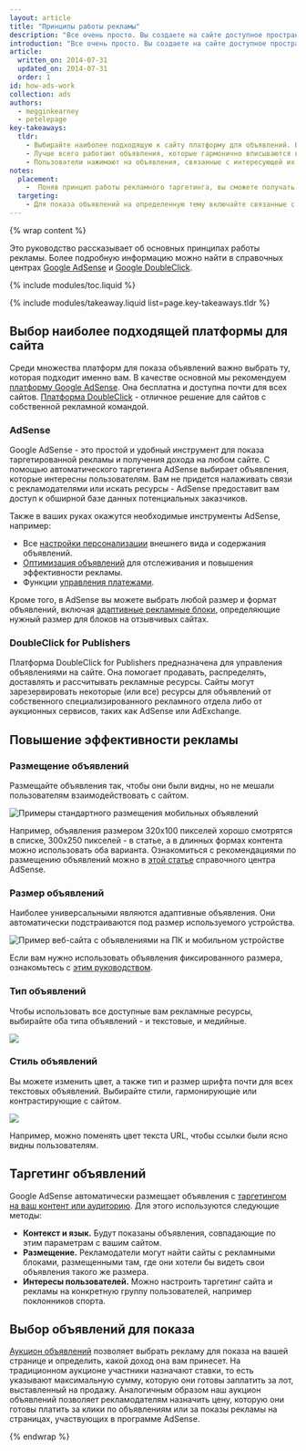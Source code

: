 ```yaml
---
layout: article
title: "Принципы работы рекламы"
description: "Все очень просто. Вы создаете на сайте доступное пространство (рекламный ресурс). Рекламодатели подают заявки на размещение объявлений на вашем сайте. Побеждает наиболее выгодное предложение. Когда пользователи нажимают на объявление, вы получаете доход."
introduction: "Все очень просто. Вы создаете на сайте доступное пространство (рекламные ресурсы). Рекламодатели подают заявки на размещение объявлений на вашем сайте. Побеждает наиболее выгодное предложение. Когда пользователи нажимают на объявление, вы получаете доход."
article:
  written_on: 2014-07-31
  updated_on: 2014-07-31
  order: 1
id: how-ads-work
collection: ads
authors:
  - megginkearney
  - petelepage
key-takeaways:
  tldr: 
    - Выбирайте наиболее подходящую к сайту платформу для объявлений. В качестве основной платформы мы рекомендуем <a href="http://www.google.com/adsense/start/">AdSense</a>, а для сайтов с собственной рекламной командой подойдет <a href="http://www.google.com/doubleclick/publishers/">платформа DoubleClick</a>.
    - Лучше всего работают объявления, которые гармонично вписываются в сайт. Их цветовая гамма, содержание, размер и место размещения влияют на впечатления пользователей. 
    - Пользователи нажимают на объявления, связанные с интересующей их темой.
notes:
  placement:
    -  Поняв принцип работы рекламного таргетинга, вы сможете получать максимальную прибыль.
  targeting:
    - Для показа объявлений на определенную тему включайте связанные с ней предложения и параграфы.
---
```


{% wrap content %}

Это руководство рассказывает об основных принципах работы рекламы. Более подробную информацию можно найти в справочных центрах <a href="https://support.google.com/adsense/answer/181947">Google AdSense</a> и <a href="https://support.google.com/dfp_sb/?utm_medium=et&utm_source=dfp_sb_support_tab&utm_campaign=dfp_sb#topic=13148">Google DoubleClick</a>.

{% include modules/toc.liquid %}

{% include modules/takeaway.liquid list=page.key-takeaways.tldr %}

## Выбор наиболее подходящей платформы для сайта

Среди множества платформ для показа объявлений важно выбрать ту, которая подходит именно вам. В качестве основной мы рекомендуем [платформу Google AdSense](http://www.google.com/adsense/start/). Она бесплатна и доступна почти для всех сайтов. [Платформа DoubleClick](https://www.google.com/doubleclick/publishers/) - отличное решение для сайтов с собственной рекламной командой.

### AdSense

Google AdSense - это простой и удобный инструмент для показа таргетированной рекламы и получения дохода на любом сайте. С помощью автоматического таргетинга AdSense выбирает объявления, которые интересны пользователям.  Вам не придется налаживать связи с рекламодателями или искать ресурсы - AdSense предоставит вам доступ к обширной базе данных потенциальных заказчиков.

Также в ваших руках окажутся необходимые инструменты AdSense, например:

* Все [настройки персонализации](https://support.google.com/adsense/answer/160374) внешнего вида и содержания объявлений.
* [Оптимизация объявлений](https://support.google.com/adsense/answer/2973289) для отслеживания и повышения эффективности рекламы.
* Функции [управления платежами](https://support.google.com/adsense/answer/2569265).

Кроме того, в AdSense вы можете выбрать любой размер и формат объявлений, включая [адаптивные рекламные блоки](https://support.google.com/adsense/answer/3213689), определяющие нужный размер для блоков на отзывчивых сайтах.


### DoubleClick for Publishers

Платформа DoubleClick for Publishers предназначена для управления объявлениями на сайте. Она помогает продавать, распределять, доставлять и рассчитывать рекламные ресурсы. Сайты могут зарезервировать некоторые (или все) ресурсы для объявлений от собственного специализированного рекламного отдела либо от аукционных сервисов, таких как AdSense или AdExchange.

## Повышение эффективности рекламы

### Размещение объявлений
Размещайте объявления так, чтобы они были видны, но не мешали пользователям взаимодействовать с сайтом. 

<img src="images/mobile_ads_placement.png" alt="Примеры стандартного размещения мобильных объявлений">

Например, объявления размером 320х100 пикселей хорошо смотрятся в списке, 300х250 пикселей - в статье, а в длинных формах контента можно использовать оба варианта.  Ознакомиться с рекомендациями по размещению объявлений можно в [этой статье](https://support.google.com/adsense/answer/1282097) справочного центра AdSense. 

### Размер объявлений
Наиболее универсальными являются адаптивные объявления. Они автоматически подстраиваются под размер используемого устройства. 

<img src="images/ad-ss-600.png" 
  srcset="images/ad-ss-1200.png 1200w, 
          images/ad-ss-900.png 900w,
          images/ad-ss-600.png 600w, 
          images/ad-ss-300.png 300w" 
  alt="Пример веб-сайта с объявлениями на ПК и мобильном устройстве">

Если вам нужно использовать объявления фиксированного размера, ознакомьтесь с [этим руководством](https://support.google.com/adsense/answer/6002621).


### Тип объявлений
Чтобы использовать все доступные вам рекламные ресурсы, выбирайте оба типа объявлений - и текстовые, и медийные.

<img src="images/mobileimage.png">

### Стиль объявлений
Вы можете изменить цвет, а также тип и размер шрифта почти для всех текстовых объявлений. Выбирайте стили, гармонирующие или контрастирующие с сайтом. 

<img src="images/mobiletext_withcolor.png">

Например, можно поменять цвет текста URL, чтобы ссылки были ясно видны пользователям.


## Таргетинг объявлений
Google AdSense автоматически размещает объявления с [таргетингом на ваш контент или аудиторию](https://support.google.com/adsense/answer/9713).
Для этого используются следующие методы:

* **Контекст и язык.** Будут показаны объявления, совпадающие по этим параметрам с вашим сайтом.
* **Размещение.** Рекламодатели могут найти сайты с рекламными блоками, размещенными там, где они хотели бы видеть свои объявления такого же размера.
* **Интересы пользователей.** Можно настроить таргетинг сайта и рекламы на конкретную группу пользователей, например поклонников спорта.


## Выбор объявлений для показа
[Аукцион объявлений](https://support.google.com/adsense/answer/160525) позволяет выбрать рекламу для показа на вашей странице и определить, какой доход она вам принесет. На традиционном аукционе участники назначают ставки, то есть указывают максимальную сумму, которую они готовы заплатить за лот, выставленный на продажу. Аналогичным образом наш аукцион объявлений позволяет рекламодателям назначить цену, которую они готовы платить за клики по объявлениям или за показы рекламы на страницах, участвующих в программе AdSense.

{% endwrap %}

